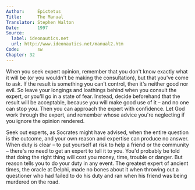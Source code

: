 ```yaml
---
Author:     Epictetus  
Title:      The Manual  
Translator: Stephen Walton  
Date:       1997  
Source:
  label: ideonautics.net
  url: http://www.ideonautics.net/manual2.htm
Code:       sw  
Chapter: 32
---
```


When you seek expert opinion, remember that you don't know exactly what it will
be (or you wouldn't be making the consultation), but that you've come to ask.
If the result is something you can't control, then it's neither good nor evil.
So leave your longings and loathings behind when you consult the expert, or
you'll go in a state of fear. Instead, decide beforehand that the result will
be acceptable, because you will make good use of it – and no one can stop you.
Then you can approach the expert with confidence. Let God work through the
expert, and remember whose advice you're neglecting if you ignore the opinion
rendered.

Seek out experts, as Socrates might have advised, when the entire question is
the outcome, and your own reason and expertise can produce no answer. When duty
is clear – to put yourself at risk to help a friend or the community – there's
no need to get an expert to tell it to you. You'd probably be told that doing
the right thing will cost you money, time, trouble or danger. But reason tells
you to do your duty in any event. The greatest expert of ancient times, the
oracle at Delphi, made no bones about it when throwing out a questioner who had
failed to do his duty and ran when his friend was being murdered on the road.


